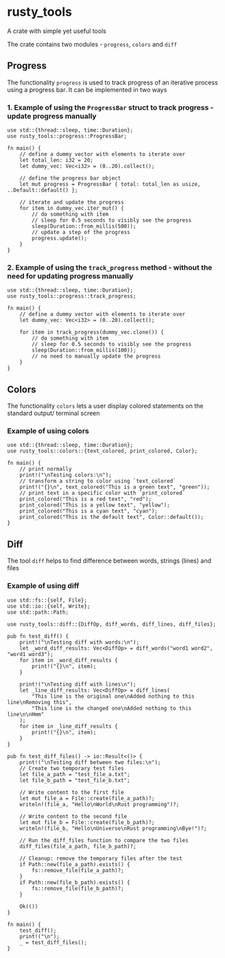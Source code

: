 # rusty_tools
A crate with simple yet useful tools

The crate contains two modules - `progress`, `colors` and `diff`

## Progress
The functionality `progress` is used to track progress of an iterative process using a progress bar. It can be implemented in two ways

### 1. Example of using the `ProgressBar` struct to track progress - update progress manually
```
use std::{thread::sleep, time::Duration};
use rusty_tools::progress::ProgressBar;

fn main() {
    // define a dummy vector with elements to iterate over
    let total_len: i32 = 20;
    let dummy_vec: Vec<i32> = (0..20).collect();

    // define the progress bar object
    let mut progress = ProgressBar { total: total_len as usize, ..Default::default() };

    // iterate and update the progress
    for item in dummy_vec.iter_mut() {
        // do something with item
        // sleep for 0.5 seconds to visibly see the progress
        sleep(Duration::from_millis(500));
        // update a step of the progress
        progress.update();
    }
}
```

### 2. Example of using the `track_progress` method - without the need for updating progress manually
```
use std::{thread::sleep, time::Duration};
use rusty_tools::progress::track_progress;

fn main() {
    // define a dummy vector with elements to iterate over
    let dummy_vec: Vec<i32> = (0..20).collect();

    for item in track_progress(dummy_vec.clone()) {
        // do something with item
        // sleep for 0.5 seconds to visibly see the progress
        sleep(Duration::from_millis(100));
        // no need to manually update the progress
    }
}
```

## Colors
The functionality `colors` lets a user display colored statements on the standard output/ terminal screen

### Example of using colors
```
use std::{thread::sleep, time::Duration};
use rusty_tools::colors::{text_colored, print_colored, Color};

fn main() {
    // print normally
    print!("\nTesting colors:\n");
    // transform a string to color using `text_colored`
    print!("{}\n", text_colored("This is a green text", "green"));
    // print text in a specific color with `print_colored`
    print_colored("This is a red text", "red");
    print_colored("This is a yellow text", "yellow");
    print_colored("This is a cyan text", "cyan");
    print_colored("This is the default text", Color::default());   
}
```

## Diff
The tool `diff` helps to find difference between words, strings (lines) and files

### Example of using diff
```
use std::fs::{self, File};
use std::io::{self, Write};
use std::path::Path;

use rusty_tools::diff::{DiffOp, diff_words, diff_lines, diff_files};

pub fn test_diff() {
    print!("\nTesting diff with words:\n");
    let _word_diff_results: Vec<DiffOp> = diff_words("word1 word2", "word1 word3");
    for item in _word_diff_results {
        print!("{}\n", item);
    }

    print!("\nTesting diff with lines\n");
    let _line_diff_results: Vec<DiffOp> = diff_lines(
        "This line is the original one\nAdded nothing to this line\nRemoving this", 
        "This line is the changed one\nAdded nothing to this line\n\nHmm"
    );
    for item in _line_diff_results {
        print!("{}\n", item);
    }
}

pub fn test_diff_files() -> io::Result<()> {
    print!("\nTesting diff between two files:\n");
    // Create two temporary test files
    let file_a_path = "test_file_a.txt";
    let file_b_path = "test_file_b.txt";

    // Write content to the first file
    let mut file_a = File::create(file_a_path)?;
    writeln!(file_a, "Hello\nWorld\nRust programming")?;

    // Write content to the second file
    let mut file_b = File::create(file_b_path)?;
    writeln!(file_b, "Hello\nUniverse\nRust programming\nBye!")?;

    // Run the diff_files function to compare the two files
    diff_files(file_a_path, file_b_path)?;

    // Cleanup: remove the temporary files after the test
    if Path::new(file_a_path).exists() {
        fs::remove_file(file_a_path)?;
    }
    if Path::new(file_b_path).exists() {
        fs::remove_file(file_b_path)?;
    }

    Ok(())
}

fn main() {
    test_diff();
    print!("\n");
    _ = test_diff_files();
}

```

